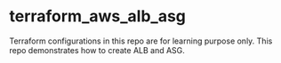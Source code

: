# terraform_aws_alb_asg
Terraform configurations in this repo are for learning purpose only. This repo demonstrates how to create ALB and ASG.
